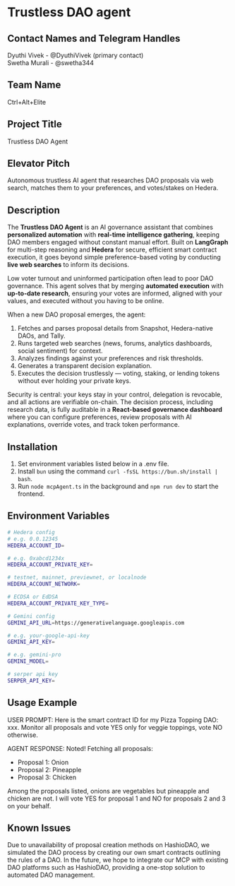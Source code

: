 # Trustless DAO agent

## Contact Names and Telegram Handles

Dyuthi Vivek - @DyuthiVivek (primary contact) <br>
Swetha Murali - @swetha344

## Team Name

Ctrl+Alt+Elite

## Project Title

Trustless DAO Agent

## Elevator Pitch

Autonomous trustless AI agent that researches DAO proposals via web search, matches them to your preferences, and votes/stakes on Hedera.

## Description

The **Trustless DAO Agent** is an AI governance assistant that combines **personalized automation** with **real-time intelligence gathering**, keeping DAO members engaged without constant manual effort.
Built on **LangGraph** for multi-step reasoning and **Hedera** for secure, efficient smart contract execution, it goes beyond simple preference-based voting by conducting **live web searches** to inform its decisions.

Low voter turnout and uninformed participation often lead to poor DAO governance. This agent solves that by merging **automated execution** with **up-to-date research**, ensuring your votes are informed, aligned with your values, and executed without you having to be online.

When a new DAO proposal emerges, the agent:

1. Fetches and parses proposal details from Snapshot, Hedera-native DAOs, and Tally.
2. Runs targeted web searches (news, forums, analytics dashboards, social sentiment) for context.
3. Analyzes findings against your preferences and risk thresholds.
4. Generates a transparent decision explanation.
5. Executes the decision trustlessly — voting, staking, or lending tokens without ever holding your private keys.

Security is central: your keys stay in your control, delegation is revocable, and all actions are verifiable on-chain. The decision process, including research data, is fully auditable in a **React-based governance dashboard** where you can configure preferences, review proposals with AI explanations, override votes, and track token performance.

## Installation

1. Set environment variables listed below in a .env file.
2. Install `bun` using the command `curl -fsSL https://bun.sh/install | bash`.
3. Run `node mcpAgent.ts` in the background and `npm run dev` to start the frontend.
   
## Environment Variables

```sh
# Hedera config
# e.g. 0.0.12345
HEDERA_ACCOUNT_ID=

# e.g. 0xabcd1234x
HEDERA_ACCOUNT_PRIVATE_KEY=

# testnet, mainnet, previewnet, or localnode
HEDERA_ACCOUNT_NETWORK=

# ECDSA or EdDSA
HEDERA_ACCOUNT_PRIVATE_KEY_TYPE=

# Gemini config
GEMINI_API_URL=https://generativelanguage.googleapis.com

# e.g. your-google-api-key
GEMINI_API_KEY=

# e.g. gemini-pro
GEMINI_MODEL=

# serper api key
SERPER_API_KEY=
```

## Usage Example

USER PROMPT: Here is the smart contract ID for my Pizza Topping DAO: xxx. Monitor all proposals and vote YES only for veggie toppings, vote NO otherwise. 

AGENT RESPONSE: Noted! Fetching all proposals:

- Proposal 1: Onion
- Proposal 2: Pineapple
- Proposal 3: Chicken

Among the proposals listed, onions are vegetables but pineapple and chicken are not. I will vote YES for proposal 1 and NO for proposals 2 and 3 on your behalf.

## Known Issues

Due to unavailability of proposal creation methods on HashioDAO, we simulated the DAO process by creating our own smart contracts outlining the rules of a DAO. In the future, we hope to integrate our MCP with existing DAO platforms such as HashioDAO, providing a one-stop solution to automated DAO management.
